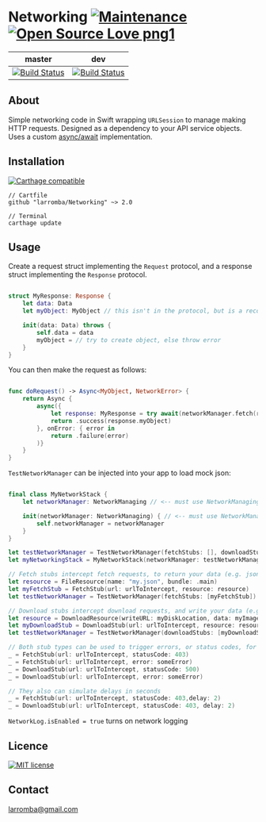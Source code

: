 # Networking [![Maintenance](https://img.shields.io/badge/Maintained%3F-yes-green.svg)](https://img.shields.io) [![Open Source Love png1](https://badges.frapsoft.com/os/v1/open-source.png?v=103)](https://github.com/ellerbrock/open-source-badges/)

| master  | dev |
| ------------- | ------------- |
| [![Build Status](https://travis-ci.com/larromba/Networking.svg?branch=master)](https://travis-ci.com/larromba/Networking) | [![Build Status](https://travis-ci.com/larromba/Networking.svg?branch=dev)](https://travis-ci.com/larromba/Networking) |

## About
Simple networking code in Swift wrapping `URLSession` to manage making HTTP requests. Designed as a dependency to your API service objects. Uses a custom [async/await](https://github.com/larromba/asyncawait) implementation. 

## Installation

[![Carthage compatible](https://img.shields.io/badge/Carthage-compatible-4BC51D.svg?style=flat)](https://github.com/Carthage/Carthage)

```
// Cartfile
github "larromba/Networking" ~> 2.0
```

```
// Terminal
carthage update
```

## Usage

Create a request struct implementing the `Request` protocol, and a response struct implementing the `Response` protocol.

```swift

struct MyResponse: Response {
    let data: Data
    let myObject: MyObject // this isn't in the protocol, but is a recommended pattern

    init(data: Data) throws {
        self.data = data
        myObject = // try to create object, else throw error
    }
}
```

You can then make the request as follows:

```swift

func doRequest() -> Async<MyObject, NetworkError> {
    return Async {
        async({
            let response: MyResponse = try await(networkManager.fetch(request: MyRequest))
            return .success(response.myObject)
        }, onError: { error in
            return .failure(error)
        )}
    }
}
```

`TestNetworkManager` can be injected into your app to load mock json:

```swift

final class MyNetworkStack {
    let networkManager: NetworkManaging // <-- must use NetworkManaging

    init(networkManager: NetworkManaging) { // <-- must use NetworkManaging
        self.networkManager = networkManager
    }
}

let testNetworkManager = TestNetworkManager(fetchStubs: [], downloadStubs: []) // <-- must provide at least one
let myNetworkingStack = MyNetworkStack(networkManager: testNetworkManager)

// Fetch stubs intercept fetch requests, to return your data (e.g. json)
let resource = FileResource(name: "my.json", bundle: .main)
let myFetchStub = FetchStub(url: urlToIntercept, resource: resource)
let testNetworkManager = TestNetworkManager(fetchStubs: [myFetchStub])

// Download stubs intercept download requests, and write your data (e.g. image) to a location
let resource = DownloadResource(writeURL: myDiskLocation, data: myImageData)
let myDownloadStub = DownloadStub(url: urlToIntercept, resource: resource)
let testNetworkManager = TestNetworkManager(downloadStubs: [myDownloadStub])

// Both stub types can be used to trigger errors, or status codes, for example:
_ = FetchStub(url: urlToIntercept, statusCode: 403)
_ = FetchStub(url: urlToIntercept, error: someError)
_ = DownloadStub(url: urlToIntercept, statusCode: 500)
_ = DownloadStub(url: urlToIntercept, error: someError)

// They also can simulate delays in seconds
_ = FetchStub(url: urlToIntercept, statusCode: 403,delay: 2)
_ = DownloadStub(url: urlToIntercept, statusCode: 403, delay: 2)
```

`NetworkLog.isEnabled = true` turns on network logging

## Licence
[![MIT license](https://img.shields.io/badge/License-MIT-blue.svg)](https://lbesson.mit-license.org/)

## Contact
larromba@gmail.com
